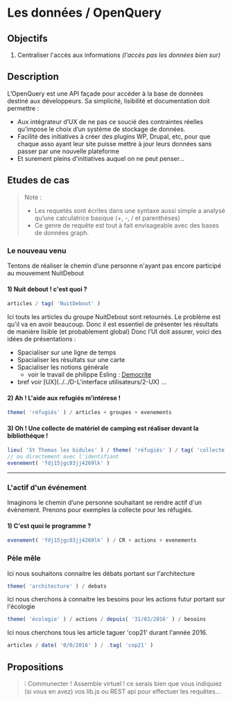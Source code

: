 Les données / OpenQuery
===

## Objectifs

1. Centraliser l'accès aux informations _(l'accès pas les données bien sur)_

## Description

L’OpenQuery est une API façade pour accéder à la base de données destiné aux développeurs.
Sa simplicité, lisibilité et documentation doit permettre :
-	Aux intégrateur d’UX de ne pas ce soucié des contraintes réelles qu’impose le choix d’un système de stockage de données.
-	Facilité des initiatives à créer des plugins WP, Drupal, etc, pour que chaque asso ayant leur site puisse mettre à jour leurs données sans passer par une nouvelle plateforme
-	Et surement pleins d'initiatives auquel on ne peut penser…

## Etudes de cas

> Note :
> - Les requetés sont écrites dans une syntaxe aussi simple a analysé qu’une calculatrice basique (+, -, / et parenthèses)
> - Ce genre de requête est tout à fait envisageable avec des bases de données graph.

### Le nouveau venu

Tentons de réaliser le chemin d’une personne n'ayant pas encore participé au mouvement NuitDebout

#### 1) Nuit debout ! c'est quoi ?

```js
articles / tag( 'NuitDebout' )
```

Ici touts les articles du groupe NuitDebout sont retournés.
Le problème est qu'il va en avoir beaucoup. Donc il est essentiel de présenter les résultats de manière lisible (et probablement global)
Donc l’UI doit assurer, voici des idées de présentations :

- Spacialiser sur une ligne de temps
- Spacialiser les résultats sur une carte
- Spacialiser les notions générale
  - voir le travail de philippe Esling :
  [Democrite](https://github.com/esling/democrite)
- bref voir [UX](../../D-L'interface utilisateurs/2-UX) ...


#### 2) Ah ! L'aide aux refugiés m'intérese !

```js
theme( 'réfugiés' ) / articles + groupes + evenements
```

#### 3) Oh ! Une collecte de matériel de camping est réaliser devant la bibliothéque !

```js
lieu( 'St Thomas les bidules' ) / theme( 'réfugiés' ) / tag( 'collecte' ) / evenements
// ou directement avec l'identifiant
evenement( 'fdj15jgc83jj4269lk' )
```

---

### L'actif d'un événement

Imaginons le chemin d’une personne souhaitant se rendre actif d'un évènement. Prenons pour exemples la collecte pour les réfugiés.

#### 1) C'est quoi le programme ?

```js
evenement( 'fdj15jgc83jj4269lk' ) / CR + actions + evenements
```

### Pèle mêle

Ici nous souhaitons connaitre les débats portant sur l'architecture
```js
theme( 'architecture' ) / debats
```

Ici nous cherchons à connaitre les besoins pour les actions futur portant sur l'écologie
```js
theme( 'écologie' ) / actions / depuis( '31/03/2016' ) / besoins
```

Ici nous cherchons tous les article taguer 'cop21' durant l'année 2016.
```js
articles / date( '0/0/2016' ) / .tag( 'cop21' )
```

## Propositions

> :grey_exclamation: Communecter ! Assemble virtuel ! ce serais bien que vous indiquiez (si vous en avez) vos lib.js ou REST api pour effectuer les requêtes…
